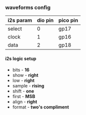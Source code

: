 ### waveforms config
| i2s param | dio pin | pico pin|
| --- | --- | --- |
|select | 0 | gp17 |
|clock | 1 | gp16 |
|data | 2 | gp18 |

#### i2s logic setup
* bits - **16**  
* show - **right**  
* low - **right**
* sample - **rising**
* shift - **one**
* first - **MSB**
* align - **right**
* format - **two's compliment**
